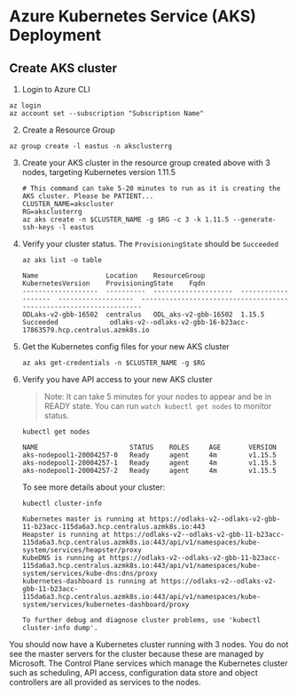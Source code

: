 # Azure Kubernetes Service (AKS) Deployment

## Create AKS cluster

1. Login to Azure CLI
```
az login
az account set --subscription "Subscription Name" 
```

2. Create a Resource Group
```
az group create -l eastus -n aksclusterrg
```

3. Create your AKS cluster in the resource group created above with 3 nodes, targeting Kubernetes version 1.11.5
    ```
    # This command can take 5-20 minutes to run as it is creating the AKS cluster. Please be PATIENT...
    CLUSTER_NAME=akscluster
    RG=aksclusterrg
    az aks create -n $CLUSTER_NAME -g $RG -c 3 -k 1.11.5 --generate-ssh-keys -l eastus
    ```

4. Verify your cluster status. The `ProvisioningState` should be `Succeeded`
    ```
    az aks list -o table

    Name                 Location    ResourceGroup         KubernetesVersion    ProvisioningState    Fqdn
    -------------------  ----------  --------------------  -------------------  -------------------  -------------------------------------------------------------------
    ODLaks-v2-gbb-16502  centralus   ODL_aks-v2-gbb-16502  1.15.5                Succeeded             odlaks-v2--odlaks-v2-gbb-16-b23acc-17863579.hcp.centralus.azmk8s.io
    ```


5. Get the Kubernetes config files for your new AKS cluster
    ```
    az aks get-credentials -n $CLUSTER_NAME -g $RG
    ```

6. Verify you have API access to your new AKS cluster

    > Note: It can take 5 minutes for your nodes to appear and be in READY state. You can run `watch kubectl get nodes` to monitor status. 
    
    ```
    kubectl get nodes
    
    NAME                       STATUS    ROLES     AGE       VERSION
    aks-nodepool1-20004257-0   Ready     agent     4m        v1.15.5
    aks-nodepool1-20004257-1   Ready     agent     4m        v1.15.5
    aks-nodepool1-20004257-2   Ready     agent     4m        v1.15.5
    ```
    
    To see more details about your cluster: 
    
    ```
    kubectl cluster-info
    
    Kubernetes master is running at https://odlaks-v2--odlaks-v2-gbb-11-b23acc-115da6a3.hcp.centralus.azmk8s.io:443
    Heapster is running at https://odlaks-v2--odlaks-v2-gbb-11-b23acc-115da6a3.hcp.centralus.azmk8s.io:443/api/v1/namespaces/kube-system/services/heapster/proxy
    KubeDNS is running at https://odlaks-v2--odlaks-v2-gbb-11-b23acc-115da6a3.hcp.centralus.azmk8s.io:443/api/v1/namespaces/kube-system/services/kube-dns:dns/proxy
    kubernetes-dashboard is running at https://odlaks-v2--odlaks-v2-gbb-11-b23acc-115da6a3.hcp.centralus.azmk8s.io:443/api/v1/namespaces/kube-system/services/kubernetes-dashboard/proxy

    To further debug and diagnose cluster problems, use 'kubectl cluster-info dump'.
    ```

You should now have a Kubernetes cluster running with 3 nodes. You do not see the master servers for the cluster because these are managed by Microsoft. The Control Plane services which manage the Kubernetes cluster such as scheduling, API access, configuration data store and object controllers are all provided as services to the nodes. 
